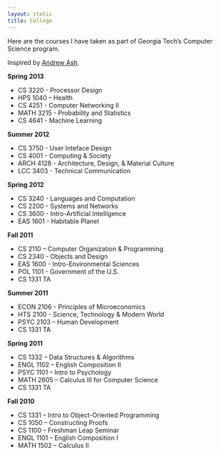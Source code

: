```yaml
---
layout: static
title: College
---
```


Here are the courses I have taken as part of Georgia Tech’s Computer Science program.

Inspired by [Andrew Ash](http://www.andrewash.com/courses/).

**Spring 2013**
- CS 3220 - Processor Design
- HPS 1040 – Health
- CS 4251 - Computer Networking II
- MATH 3215 - Probability and Statistics
- CS 4641 - Machine Learning

**Summer 2012**
- CS 3750 - User Inteface Design
- CS 4001 - Computing & Society
- ARCH 4128 - Architecture, Design, & Material Culture
- LCC 3403 - Technical Communication

**Spring 2012**
- CS 3240 - Languages and Computation
- CS 2200 - Systems and Networks
- CS 3600 - Intro-Artificial Intelligence
- EAS 1601 - Habitable Planet

**Fall 2011**
- CS 2110 – Computer Organization & Programming
- CS 2340 - Objects and Design
- EAS 1600 - Intro-Environmental Sciences
- POL 1101 - Government of the U.S.
- CS 1331 TA

**Summer 2011**
- ECON 2106 - Principles of Microeconomics
- HTS 2100 - Science, Technology & Modern World
- PSYC 2103 – Human Development
- CS 1331 TA

**Spring 2011**
- CS 1332 – Data Structures & Algorithms
- ENGL 1102 – English Composition II
- PSYC 1101 – Intro to Psychology
- MATH 2605 – Calculus III for Computer Science
- CS 1331 TA

**Fall 2010**
- CS 1331 – Intro to Object-Oriented Programming
- CS 1050 – Constructing Proofs
- CS 1100 – Freshman Leap Seminar
- ENGL 1101 – English Composition I
- MATH 1502 – Calculus II